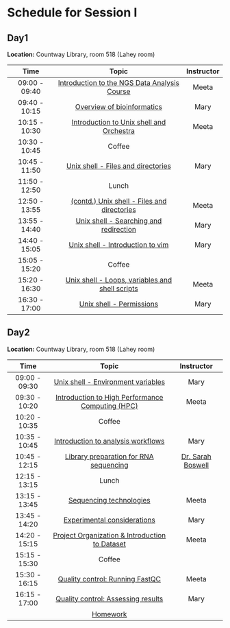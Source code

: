 # Schedule for Session I


## Day1 

**Location:** Countway Library, room 518 (Lahey room)

| Time |  Topic  | Instructor |
|:-------------:|:----------:|:--------:|
| 09:00 - 09:40 | [Introduction to the NGS Data Analysis Course](https://github.com/hbctraining/In-depth-NGS-Data-Analysis-Course/raw/master/sessionI/slides/Course%20Intro.pdf) | Meeta |
| 09:40 - 10:15 | [Overview of bioinformatics](https://github.com/hbctraining/In-depth-NGS-Data-Analysis-Course/raw/master/sessionI/slides/Overview_of_Bioinformatics.pdf) | Mary |
| 10:15 - 10:30 | [Introduction to Unix shell and Orchestra](https://github.com/hbctraining/In-depth-NGS-Data-Analysis-Course/raw/master/sessionI/slides/unixshell-motivation.pdf) | Meeta |
| 10:30 - 10:45 | Coffee | |
| 10:45 - 11:50 | [Unix shell - Files and directories](https://hbctraining.github.io/Intro-to-Shell/lessons/01_the_filesystem.html) | Mary |
| 11:50 - 12:50 | Lunch | |
| 12:50 - 13:55 | [(contd.) Unix shell - Files and directories](https://hbctraining.github.io/Intro-to-Shell/lessons/01_the_filesystem.html) | Meeta |
| 13:55 - 14:40 | [Unix shell - Searching and redirection](https://hbctraining.github.io/Intro-to-Shell/lessons/02_searching_files.html) | Mary |
| 14:40 - 15:05 | [Unix shell - Introduction to vim](https://hbctraining.github.io/Intro-to-Shell/lessons/03_vim.html) | Mary |
| 15:05 - 15:20 | Coffee | |
| 15:20 - 16:30 | [Unix shell - Loops, variables and shell scripts](https://hbctraining.github.io/Intro-to-Shell/lessons/04_loops_and_scripts.html) | Meeta |
| 16:30 - 17:00 | [Unix shell - Permissions](https://hbctraining.github.io/Intro-to-Shell/lessons/05_permissions_and_environment_variables.html) | Mary |


## Day2

**Location:** Countway Library, room 518 (Lahey room)

| Time |  Topic  | Instructor |
|:-------------:|:----------:|:--------:|
| 09:00 - 09:30 | [Unix shell - Environment variables](https://hbctraining.github.io/Intro-to-Shell/lessons/05_permissions_and_environment_variables.html) | Mary |
| 09:30 - 10:20 | [Introduction to High Performance Computing (HPC)](https://github.com/hbctraining/In-depth-NGS-Data-Analysis-Course/raw/master/sessionI/slides/HPC_intro_O2_09042018.pdf) | Meeta |
| 10:20 - 10:35 | Coffee | |
| 10:35 - 10:45 | [Introduction to analysis workflows]() | Mary |
| 10:45 - 12:15 | [Library preparation for RNA sequencing](https://www.dropbox.com/s/cm5zfwuj6n5kw0l/SB_Library_Prep_Sept_2018.pdf?dl=1) | [Dr. Sarah Boswell](https://scholar.harvard.edu/saboswell) |
| 12:15 - 13:15 | Lunch | |
| 13:15 - 13:45 | [Sequencing technologies]() | Meeta |
| 13:45 - 14:20 | [Experimental considerations](https://hbctraining.github.io/Intro-to-rnaseq-hpc-salmon/lessons/experimental_planning_considerations.html) | Mary |
| 14:20 - 15:15 | [Project Organization & Introduction to Dataset](https://hbctraining.github.io/Intro-to-rnaseq-hpc-salmon/lessons/01_data_organization.html) | Meeta |
| 15:15 - 15:30 | Coffee | |
| 15:30 - 16:15 | [Quality control: Running FastQC](https://hbctraining.github.io/Intro-to-rnaseq-hpc-salmon/lessons/qc_running_fastqc.html) | Meeta |
| 16:15 - 17:00 | [Quality control: Assessing results](https://hbctraining.github.io/Intro-to-rnaseq-hpc-salmon/lessons/qc_fastqc_assessment.html) | Mary |
| | [Homework](https://canvas.harvard.edu/courses/53982/assignments) | |
